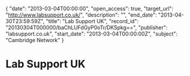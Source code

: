 {
  "date": "2013-03-04T00:00:00", 
  "open_access": true, 
  "target_url": "http://www.labsupport.co.uk/", 
  "description": "", 
  "end_date": "2013-04-30T23:59:59Z", 
  "title": "Lab Support UK", 
  "record_id": "20130304T000000/baChLUFdGyP0oTr/DKSpkg==", 
  "publisher": "labsupport.co.uk", 
  "start_date": "2013-03-04T00:00:00Z", 
  "subject": "Cambridge Network"
}

# Lab Support UK

